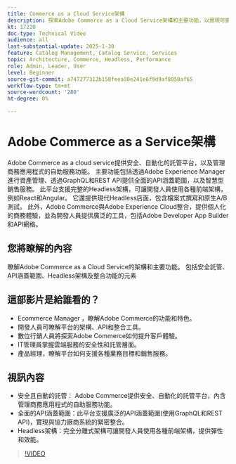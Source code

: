 ```yaml
---
title: Commerce as a Cloud Service架構
description: 探索Adobe Commerce as a Cloud Service架構和主要功能，以實現可擴充、安全且彈性的電子商務解決方案。
kt: 17220
doc-type: Technical Video
audience: all
last-substantial-update: 2025-1-30
feature: Catalog Management, Catalog Service, Services
topic: Architecture, Commerce, Headless, Performance
role: Admin, Leader, User
level: Beginner
source-git-commit: a747277312b158feea30e241e6f9d9af8058af65
workflow-type: tm+mt
source-wordcount: '280'
ht-degree: 0%

---
```


# Adobe Commerce as a Service架構

Adobe Commerce as a cloud service提供安全、自動化的託管平台，以及管理商務應用程式的自助服務功能。 主要功能包括透過Adobe Experience Manager進行資產管理、透過GraphQL和REST API提供全面的API涵蓋範圍，以及智慧型銷售服務。 此平台支援完整的Headless架構，可讓開發人員使用各種前端架構，例如React和Angular。 它還提供現代Headless店面，包含檔案式撰寫和原生A/B測試。 此外，Adobe Commerce與Adobe Experience Cloud整合，提供個人化的商務體驗，並為開發人員提供廣泛的工具，包括Adobe Developer App Builder和API網格。

## 您將瞭解的內容

瞭解Adobe Commerce as a Cloud Service的架構和主要功能。 包括安全託管、API涵蓋範圍、Headless架構及整合功能的元素

## 這部影片是給誰看的？

* Ecommerce Manager ，瞭解Adobe Commerce的功能和特色。
* 開發人員可瞭解平台的架構、API和整合工具。
* 數位行銷人員將探索Adobe Commerce如何提升客戶體驗。
* IT管理員掌握雲端服務的安全性和託管層面。
* 產品經理，瞭解平台如何支援各種業務目標和銷售服務。

## 視訊內容

* 安全且自動的託管： Adobe Commerce提供安全、自動化的託管平台，內含管理商務應用程式的自助服務功能。
* 全面的API涵蓋範圍：此平台支援廣泛的API涵蓋範圍(使用GraphQL和REST API)，實現與協力廠商系統的緊密整合。
* Headless架構：完全分離式架構可讓開發人員使用各種前端架構，提供彈性和效能。

>[!VIDEO](https://video.tv.adobe.com/v/3443232?learn=on)
